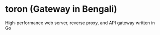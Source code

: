 # toron (Gateway in Bengali)
High-performance web server, reverse proxy, and API gateway written in Go
